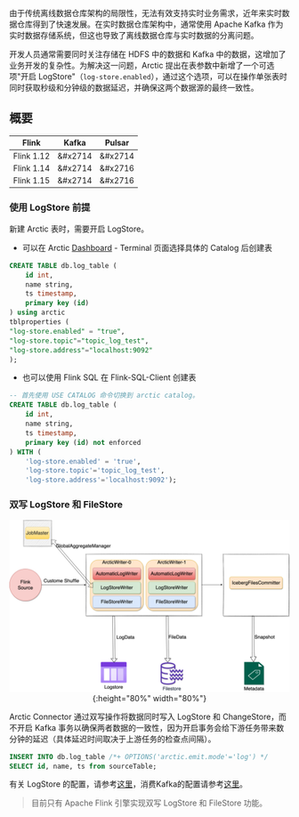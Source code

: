 由于传统离线数据仓库架构的局限性，无法有效支持实时业务需求，近年来实时数据仓库得到了快速发展。在实时数据仓库架构中，通常使用 Apache Kafka 作为实时数据存储系统，但这也导致了离线数据仓库与实时数据的分离问题。

开发人员通常需要同时关注存储在 HDFS 中的数据和 Kafka 中的数据，这增加了业务开发的复杂性。为解决这一问题，Arctic 提出在表参数中新增了一个可选项"开启 LogStore"（`log-store.enabled`），通过这个选项，可以在操作单张表时同时获取秒级和分钟级的数据延迟，并确保这两个数据源的最终一致性。
## 概要

|  Flink   |  Kafka   |  Pulsar   |
|-----|-----|-----|
|  Flink 1.12   |  &#x2714   |  &#x2714   |
|  Flink 1.14   |  &#x2714   |  &#x2716   |
|  Flink 1.15   |  &#x2714   |  &#x2716   |

### 使用 LogStore 前提
新建 Arctic 表时，需要开启 LogStore。

- 可以在 Arctic [Dashboard](http://localhost:1630) - Terminal 页面选择具体的 Catalog 后创建表

```sql
CREATE TABLE db.log_table (
    id int,
    name string,
    ts timestamp,
    primary key (id)
) using arctic
tblproperties (
"log-store.enabled" = "true",
"log-store.topic"="topic_log_test",
"log-store.address"="localhost:9092"
);
```

- 也可以使用 Flink SQL 在 Flink-SQL-Client 创建表

```sql
-- 首先使用 USE CATALOG 命令切换到 arctic catalog。
CREATE TABLE db.log_table (
    id int,
    name string,
    ts timestamp,
    primary key (id) not enforced
) WITH (
    'log-store.enabled' = 'true',
    'log-store.topic'='topic_log_test',
    'log-store.address'='localhost:9092');
```

### 双写 LogStore 和 FileStore

<center>

![Introduce](../images/auto-writer.png){:height="80%" width="80%"}
</center>

Arctic Connector 通过双写操作将数据同时写入 LogStore 和 ChangeStore，而不开启 Kafka 事务以确保两者数据的一致性，因为开启事务会给下游任务带来数分钟的延迟（具体延迟时间取决于上游任务的检查点间隔）。

```sql
INSERT INTO db.log_table /*+ OPTIONS('arctic.emit.mode'='log') */
SELECT id, name, ts from sourceTable;
```

有关 LogStore 的配置，请参考[这里](../configurations.md#logstore)，消费Kafka的配置请参考[这里](flink-dml.md#logstore)。

> 目前只有 Apache Flink 引擎实现双写 LogStore 和 FileStore 功能。
